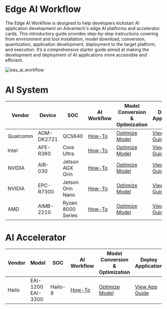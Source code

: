 # Edge AI Workflow
The Edge AI Workflow is designed to help developers kickstart AI application development on Advantech's edge AI platforms and accelerator cards. This introductory guide provides step-by-step instructions covering from environment and tool installation, model download, conversion, quantization, application development, deployment to the target platform, and execution. It’s a comprehensive starter guide aimed at making the development and deployment of AI applications more accessible and efficient.

![eas_ai_workflow](assets/EAS_Startkit_flow.png)

# AI System
| Vendor | Device |  SOC | AI Workflow | Model Conversion & Optimization | Deploy Application |
| -------- | -------- | -------- | ---- | ---- | ---- |
| Qualcomm | AOM-DK2721  | QCS640 | [How-To](ai_system/qualcomm/aom-dk2721/README.md) | [Optimize Model](ai_system/qualcomm/aom-dk2721/object_detection_demo-using-qc_snpe.md#Open_AI_Model) | [View App Guide](ai_system/qualcomm/aom-dk2721/object_detection_demo-using-qc_snpe.md#Application) |
| Intel | AFE-R360    | Core Ultra | [How-To](ai_system/intel/afe-r360/README.md)  | [Optimize Model](ai_system/intel/afe-r360/object_detection_demo-using-intel_openvino.md#Covert_Optimize) |[View App Guide](ai_system/intel/afe-r360/object_detection_demo-using-intel_openvino.md#Deploy) |
| NVIDIA | AIR-030     | Jetson AGX Orin | [How-To](ai_system/jetson/air-030/README.md)  | [Optimize Model](ai_system/jetson/air-030/object_detection_demo-using-ds7.0.md#convert-ai-model) |[View App Guide](ai_system/jetson/air-030/object_detection_demo-using-ds7.0.md#application) |
| NVIDIA | EPC-R7300   | Jetson Orin Nano   | [How-To](ai_system/jetson/epc-r7300/README.md)  | [Optimize Model](ai_system/jetson/epc-r7300/object_detection_demo-using-ds7.1.md#convert-ai-model) | [View App Guide](ai_system/jetson/epc-r7300/object_detection_demo-using-ds7.1.md#application) |
| AMD | AIMB-2210   | Ryzen 8000 Series | [How-To](ai_system/amd/aimb-2210/README.md)  | [Optimize Model](ai_system/amd/aimb-2210/object_detection_demo-using-amd_ryzenaisdk.md#download-ai-files) | [View App Guide](ai_system/amd/aimb-2210/object_detection_demo-using-amd_ryzenaisdk.md#application) |


# AI Accelerator
| Vendor | Model |  SOC | AI Workflow | Model Conversion & Optimization | Deploy Application |
| -------- | -------- | -------- | ---- | ---- | ---- |
| Hailo | EAI-1200 <br/> EAI-3300   | Hailo-8 | [How-To](ai_accelerator/hailo/eai-1200_3300/README.md) | [Optimize Model](ai_accelerator/hailo/eai-1200_3300/object_detection_demo-using-hailo.md#Model) | [View App Guide](ai_accelerator/hailo/eai-1200_3300/object_detection_demo-using-hailo.md#App) |
